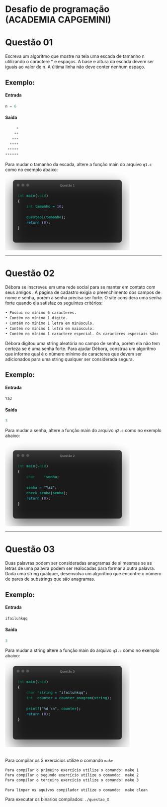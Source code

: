 # Desafio de programação (ACADEMIA CAPGEMINI)

# Questão 01

Escreva um algoritmo que mostre na tela uma escada de tamanho n utilizando
 o caractere * e espaços. A base e altura da escada devem ser iguais ao
  valor de n.
A última linha não deve conter nenhum espaço.

## Exemplo:

#### Entrada
```C
n = 6
```

#### Saída
```C
     *
    **
   ***
  ****
 *****
******
```

Para mudar o tamanho da escada, altere a função main do arquivo `q1.c` como
 no exemplo abaixo:
<img src="https://github.com/andersonhsporto/Cap-Desafio-de-programacao/blob/main/images/main1.png" width="400" height=auto/>


<hr>

# Questão 02

Débora se inscreveu em uma rede social para se manter em contato com seus amigos
. A página de cadastro exigia o preenchimento dos campos de nome e senha, porém
 a senha precisa ser forte. O site considera uma senha forte quando ela satisfaz
  os seguintes critérios:
```bash
• Possui no mínimo 6 caracteres.
• Contém no mínimo 1 digito.
• Contém no mínimo 1 letra em minúsculo.
• Contém no mínimo 1 letra em maiúsculo.
• Contém no mínimo 1 caractere especial. Os caracteres especiais são: !@#$%^&*()-+
```
Débora digitou uma string aleatória no campo de senha, porém ela não tem certeza
 se é uma senha forte. Para ajudar Débora, construa um algoritmo que informe qual
  é o número mínimo de caracteres que devem ser adicionados para uma string
   qualquer ser considerada segura.

## Exemplo:

#### Entrada
```C
Ya3
```

#### Saída
```C
3
```

Para mudar a senha, altere a função main do arquivo `q2.c` como
 no exemplo abaixo:
<br>

<img src="https://github.com/andersonhsporto/Cap-Desafio-de-programacao/blob/main/images/main2.png" width="400" height=auto/>

<br>
<hr>

# Questão 03

Duas palavras podem ser consideradas anagramas de si mesmas se as
 letras de uma palavra podem ser realocadas para formar a outra palavra.
  Dada uma string qualquer, desenvolva um algoritmo que encontre o número
   de pares de substrings que são anagramas.



## Exemplo:

#### Entrada
```C
ifailuhkqq
```

#### Saída
```C
3
```

Para mudar a string altere a função main do arquivo `q3.c` como no exemplo abaixo:
<br>
<img src="https://github.com/andersonhsporto/Cap-Desafio-de-programacao/blob/main/images/main3.png" width="400" height=auto align="auto"/>
<br>
<br>

Para compilar os 3 exercicios utilize o comando `make`
```
Para compilar o primeiro exercício utilize o comando: make 1
Para compilar o segundo exercício utilize o comando:  make 2
Para compilar o terceiro exercício utilize o comando: make 3

Para limpar os aquivos compilador utilize o comando:  make clean
```

Para executar os binarios compilados: `./questao_X`